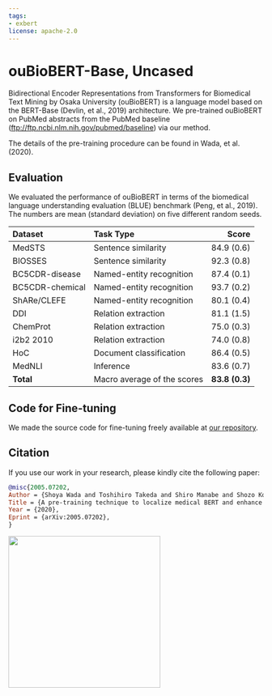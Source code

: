 ```yaml
---
tags:
- exbert
license: apache-2.0
---
```


# ouBioBERT-Base, Uncased

Bidirectional Encoder Representations from Transformers for Biomedical Text Mining by Osaka University (ouBioBERT) is a language model based on the BERT-Base (Devlin, et al., 2019) architecture. We pre-trained ouBioBERT on PubMed abstracts from the PubMed baseline (ftp://ftp.ncbi.nlm.nih.gov/pubmed/baseline) via our method.  

The details of the pre-training procedure can be found in Wada, et al. (2020).  

## Evaluation

We evaluated the performance of ouBioBERT in terms of the biomedical language understanding evaluation (BLUE) benchmark (Peng, et al., 2019). The numbers are mean (standard deviation) on five different random seeds.  


| Dataset         |  Task Type                   |  Score       |
|:----------------|:-----------------------------|-------------:|
| MedSTS          |  Sentence similarity         |  84.9 (0.6)  |
| BIOSSES         |  Sentence similarity         |  92.3 (0.8)  |
| BC5CDR-disease  |  Named-entity recognition    |  87.4 (0.1)  |
| BC5CDR-chemical |  Named-entity recognition    |  93.7 (0.2)  |
| ShARe/CLEFE     |  Named-entity recognition    |  80.1 (0.4)  |
| DDI             |  Relation extraction         |  81.1 (1.5)  |
| ChemProt        |  Relation extraction         |  75.0 (0.3)  |
| i2b2 2010       |  Relation extraction         |  74.0 (0.8)  |
| HoC             |  Document classification     |  86.4 (0.5)  |
| MedNLI          |  Inference                   |  83.6 (0.7)  |
| **Total**       |  Macro average of the scores |**83.8 (0.3)**|


## Code for Fine-tuning
We made the source code for fine-tuning freely available at [our repository](https://github.com/sy-wada/blue_benchmark_with_transformers).

## Citation

If you use our work in your research, please kindly cite the following paper:  

```bibtex
@misc{2005.07202,
Author = {Shoya Wada and Toshihiro Takeda and Shiro Manabe and Shozo Konishi and Jun Kamohara and Yasushi Matsumura},
Title = {A pre-training technique to localize medical BERT and enhance BioBERT},
Year = {2020},
Eprint = {arXiv:2005.07202},
}
```

<a href="https://huggingface.co/exbert/?model=seiya/oubiobert-base-uncased&sentence=Coronavirus%20disease%20(COVID-19)%20is%20caused%20by%20SARS-COV2%20and%20represents%20the%20causative%20agent%20of%20a%20potentially%20fatal%20disease%20that%20is%20of%20great%20global%20public%20health%20concern.">
	<img width="300px" src="https://cdn-media.huggingface.co/exbert/button.png">
</a>
